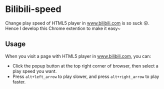 # Bilibili-speed
Change play speed of HTML5 player in www.bilibili.com is so suck :astonished:. Hence I develop this Chrome extention to make it easy~

## Usage
When you visit a page with HTML5 player in www.bilibili.com, you can: 
* Click the popup button at the top right corner of browser, then select a play speed you want.
* Press `alt+left_arrow` to play slower, and press `alt+right_arrow` to play faster.
